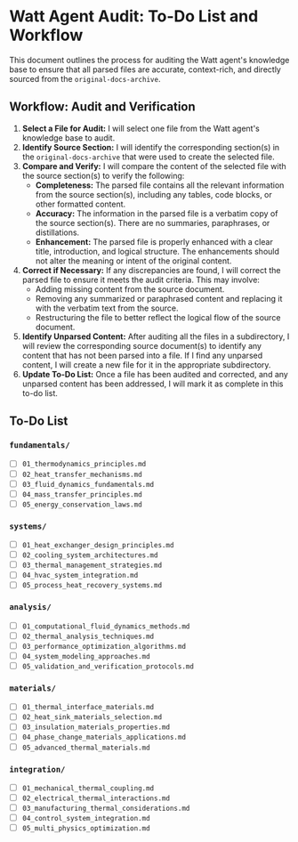 # Watt Agent Audit: To-Do List and Workflow

This document outlines the process for auditing the Watt agent's knowledge base to ensure that all parsed files are accurate, context-rich, and directly sourced from the `original-docs-archive`.

## Workflow: Audit and Verification

1.  **Select a File for Audit:** I will select one file from the Watt agent's knowledge base to audit.
2.  **Identify Source Section:** I will identify the corresponding section(s) in the `original-docs-archive` that were used to create the selected file.
3.  **Compare and Verify:** I will compare the content of the selected file with the source section(s) to verify the following:
    *   **Completeness:** The parsed file contains all the relevant information from the source section(s), including any tables, code blocks, or other formatted content.
    *   **Accuracy:** The information in the parsed file is a verbatim copy of the source section(s). There are no summaries, paraphrases, or distillations.
    *   **Enhancement:** The parsed file is properly enhanced with a clear title, introduction, and logical structure. The enhancements should not alter the meaning or intent of the original content.
4.  **Correct if Necessary:** If any discrepancies are found, I will correct the parsed file to ensure it meets the audit criteria. This may involve:
    *   Adding missing content from the source document.
    *   Removing any summarized or paraphrased content and replacing it with the verbatim text from the source.
    *   Restructuring the file to better reflect the logical flow of the source document.
5.  **Identify Unparsed Content:** After auditing all the files in a subdirectory, I will review the corresponding source document(s) to identify any content that has not been parsed into a file. If I find any unparsed content, I will create a new file for it in the appropriate subdirectory.
6.  **Update To-Do List:** Once a file has been audited and corrected, and any unparsed content has been addressed, I will mark it as complete in this to-do list.

## To-Do List

### `fundamentals/`

- [ ] `01_thermodynamics_principles.md`
- [ ] `02_heat_transfer_mechanisms.md`
- [ ] `03_fluid_dynamics_fundamentals.md`
- [ ] `04_mass_transfer_principles.md`
- [ ] `05_energy_conservation_laws.md`

### `systems/`

- [ ] `01_heat_exchanger_design_principles.md`
- [ ] `02_cooling_system_architectures.md`
- [ ] `03_thermal_management_strategies.md`
- [ ] `04_hvac_system_integration.md`
- [ ] `05_process_heat_recovery_systems.md`

### `analysis/`

- [ ] `01_computational_fluid_dynamics_methods.md`
- [ ] `02_thermal_analysis_techniques.md`
- [ ] `03_performance_optimization_algorithms.md`
- [ ] `04_system_modeling_approaches.md`
- [ ] `05_validation_and_verification_protocols.md`

### `materials/`

- [ ] `01_thermal_interface_materials.md`
- [ ] `02_heat_sink_materials_selection.md`
- [ ] `03_insulation_materials_properties.md`
- [ ] `04_phase_change_materials_applications.md`
- [ ] `05_advanced_thermal_materials.md`

### `integration/`

- [ ] `01_mechanical_thermal_coupling.md`
- [ ] `02_electrical_thermal_interactions.md`
- [ ] `03_manufacturing_thermal_considerations.md`
- [ ] `04_control_system_integration.md`
- [ ] `05_multi_physics_optimization.md`